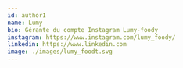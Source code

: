 ```yaml
---
id: author1
name: Lumy
bio: Gérante du compte Instagram Lumy-foody
instagram: https://www.instagram.com/lumy_foody/
linkedin: https://www.linkedin.com
image: ./images/lumy_foodt.svg
---
```

